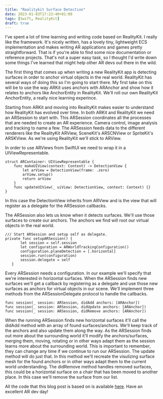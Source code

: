 ```yaml
---
title: "Realitykit Surface Detection"
date: 2023-01-03T17:23:40+01:00
tags: [Swift, RealityKit]
draft: true
---
```

I've spent a lot of time learning and writing code based on RealityKit. I really like the framework. It's nicely written, has a lovely tiny, lightweight ECS implementation and makes writing AR applications and games pretty straightforward. That is if you're able to find some nice documentation or reference projects. That's not a super easy task, so I thought I'd write down some things I've learned that might help other AR devs out there in the wild.

The first thing that comes up when writing a new RealityKit app is detecting surfaces in order to anchor virtual objects in the real world. RealityKit has several ways of doing this so I'm going to start there. My first take on this will be to use the way ARKit uses anchors with ARAnchor and show how it relates to anchors like AnchorEntity in RealityKit. We'll roll our own RealityKit AnchorEntity, a really nice learning experince.

 Starting from ARKit and moving into RealityKit makes easier to understand how RealityKit has evolved over time. In both ARKit and RealityKit we need an ARSession to start with. This ARSession coordinates all the processes that are needed to create an AR experience. Camera control, image analysis and tracking to name a few. The ARSession feeds data to the different renderers like the RealityKit ARView, SceneKit's ARSCNView or SpriteKit's ARSKView. As we're using RealityKit we'll stick to ARView. 
 
 In order to use ARViews from SwiftUI we need to wrap it in a UIViewRepresentable.
```
struct ARContainer: UIViewRepresentable {
    func makeUIView(context: Context) -> DetectionView {
        let arView = DetectionView(frame: .zero)
        arView.setup()
        return arView
    }
    func updateUIView(_ uiView: DetectionView, context: Context) {}
}
```
In this case the DetectionView inherits from ARView and is the view that will register as a delegate for the ARSession callbacks.

 The ARSession also lets us know when it detects surfaces. We'll use those surfaces to create our anchors. The anchors we find will root our virtual objects in the real world.
 ```
/// Start ARSession and setup self as delegate.
private func setupARSession() {
        let session = self.session
        let configuration = ARWorldTrackingConfiguration()
        configuration.planeDetection = [.horizontal]
        session.run(configuration)
        session.delegate = self
    }
 ```
Every ARSession needs a configuration. In our example we'll specify that we're interested in horizontal surfaces. When the ARSession finds new surfaces we'll get a callback by registering as a delegate and use those new surfaces as anchors for virtual objects in our scene. We'll implement three methods from the ARSessionDelegate protocol to handle the callbacks.
```
func session(_ session: ARSession, didAdd anchors: [ARAnchor])
func session(_ session: ARSession, didUpdate anchors: [ARAnchor])
func session(_ session: ARSession, didRemove anchors: [ARAnchor])
```
When the running ARSession finds new horizontal surfaces it'll call the didAdd method with an array of found surfaces/anchors. We'll keep track of the anchors and also update them along the way. As the ARSession finds out more about the surrounding world it'll modify the anchors/surfaces, merging them, moving, rotating or in other ways adapt them as the session learns more about the surrounding world. This is important to remember, they can change any time if we continue to run our ARSession. The update method will do just that. In this method we'll recreate the visulizing surface mesh for the found anchors or in other ways adapt them to the current world understanding. The didRemove method handles removed surfaces, this could be a horizontal surface on a chair that has been moved to another place. In this case we'll remove the surface from our list.

All the code that this blog post is based on is available [here](https://github.com/deurell/SurfaceDetection). Have an excellent AR dev day!
